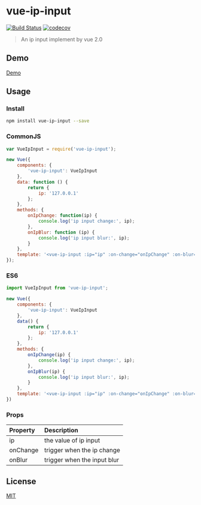 # vue-ip-input
[![Build Status](https://travis-ci.org/lakb248/vue-ip-input.svg?branch=next)](https://travis-ci.org/lakb248/vue-ip-input)
[![codecov](https://codecov.io/gh/lakb248/vue-ip-input/branch/next/graph/badge.svg)](https://codecov.io/gh/lakb248/vue-ip-input)

> An ip input implement by vue 2.0

## Demo

[Demo](https://lakb248.github.io/vue-ip-input)

## Usage

### Install

```bash
npm install vue-ip-input --save
```

### CommonJS

```javascript
var VueIpInput = require('vue-ip-input');

new Vue({
    components: {
        'vue-ip-input': VueIpInput
    },
    data: function () {
        return {
            ip: '127.0.0.1'
        };
    },
    methods: {
        onIpChange: function(ip) {
            console.log('ip input change:', ip);
        },
        onIpBlur: function (ip) {
            console.log('ip input blur:', ip);
        }
    },
    template: '<vue-ip-input :ip="ip" :on-change="onIpChange" :on-blur="onIpBlur"></vue-ip-input>'
});
```

### ES6
```javascript
import VueIpInput from 'vue-ip-input';

new Vue({
    components: {
        'vue-ip-input': VueIpInput
    },
    data() {
        return {
            ip: '127.0.0.1'
        };
    },
    methods: {
        onIpChange(ip) {
            console.log('ip input change:', ip);
        },
        onIpBlur(ip) {
            console.log('ip input blur:', ip);
        }
    },
    template: '<vue-ip-input :ip="ip" :on-change="onIpChange" :on-blur="onIpBlur"></vue-ip-input>'
})
```

### Props
| Property | Description |
|:--|:--|
| ip | the value of ip input |
| onChange | trigger when the ip change |
| onBlur | trigger when the input blur |

## License

[MIT](http://opensource.org/licenses/MIT)
